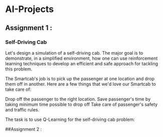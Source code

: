 # AI-Projects

## Assignment 1 :
### Self-Driving Cab
Let's design a simulation of a self-driving cab. The major goal is to demonstrate, in a simplified environment, how one can use reinforcement learning techniques to develop an efficient and safe approach for tackling this problem.

The Smartcab's job is to pick up the passenger at one location and drop them off in another. Here are a few things that we'd love our Smartcab to take care of:

Drop off the passenger to the right location.
Save passenger's time by taking minimum time possible to drop off
Take care of passenger's safety and traffic rules.

The  task is to use Q-Learning for the self-driving cab problem:

##Assignment 2 :
